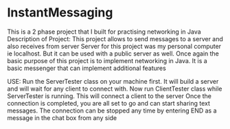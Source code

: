 # InstantMessaging
This is a 2 phase project that I built for practising networking in Java
Description of Project:
This project allows to send messages to a server and also receives from server
Server for this project was my personal computer ie localhost. But it can be used with a public server as well.
Once again the basic purpose of this project is to implement networking in Java.
It is a basic messenger that can implement additional features

USE:
Run the ServerTester class on your machine first. It will build a server and will wait for any client to connect with.
Now run ClientTester class while ServerTester is running. This will connect a client to the server
Once the connection is completed, you are all set to go and can start sharing text messages.
The connection can be stopped any time by entering END as a message in the chat box from any side
